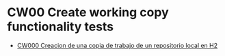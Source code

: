 # CW00 Create working copy functionality tests

* [CW000 Creacion de una copia de trabajo de un repositorio local en H2](CP000/testVC00CW00CP000.md)
